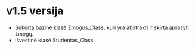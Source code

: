 # v1.5 versija

*   Sukurta bazinė klasė Zmogus_Class, kuri yra abstrakti ir skirta aprašyti žmogų.
*   išvestinė klasė Studentas_Class.
